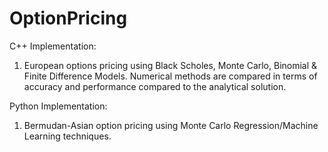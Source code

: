 # OptionPricing
C++ Implementation: 
1. European options pricing using Black Scholes, Monte Carlo, Binomial &amp; Finite Difference Models. Numerical methods are compared in terms of accuracy and performance compared to the analytical solution.

Python Implementation: 
1. Bermudan-Asian option pricing using Monte Carlo Regression/Machine Learning techniques. 
